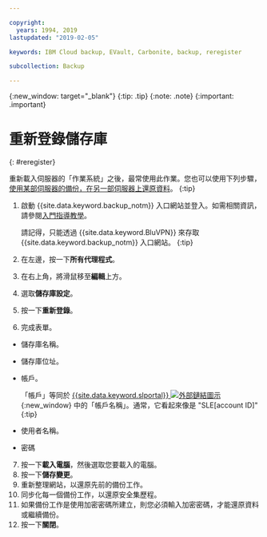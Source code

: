 ```yaml
---

copyright:
  years: 1994, 2019
lastupdated: "2019-02-05"

keywords: IBM Cloud backup, EVault, Carbonite, backup, reregister

subcollection: Backup

---
```

{:new_window: target="_blank"}
{:tip: .tip}
{:note: .note}
{:important: .important}

# 重新登錄儲存庫
{: #reregister}

重新載入伺服器的「作業系統」之後，最常使用此作業。您也可以使用下列步驟，[使用某部伺服器的備份，在另一部伺服器上還原資料](/docs/infrastructure/Backup?topic=Backup-restorefromotherVSI)。
{:tip}

1. 啟動 {{site.data.keyword.backup_notm}} 入口網站並登入。如需相關資訊，請參閱[入門指導教學](/docs/infrastructure/Backup?topic=Backup-GettingStarted)。

   請記得，只能透過 {{site.data.keyword.BluVPN}} 來存取 {{site.data.keyword.backup_notm}} 入口網站。
   {:tip}
2. 在左邊，按一下**所有代理程式**。
3. 在右上角，將滑鼠移至**編輯**上方。
4. 選取**儲存庫設定**。
5. 按一下**重新登錄**。
6. 完成表單。
  - 儲存庫名稱。
  - 儲存庫位址。
  - 帳戶。

    「帳戶」等同於 [{{site.data.keyword.slportal}} ![外部鏈結圖示](../../icons/launch-glyph.svg "外部鏈結圖示")](https://control.softlayer.com/){:new_window} 中的「帳戶名稱」。通常，它看起來像是 "SLE[account ID]"
    {:tip}
  - 使用者名稱。
  - 密碼
7. 按一下**載入電腦**，然後選取您要載入的電腦。
8. 按一下**儲存變更**。
9. 重新整理網站，以還原先前的備份工作。
10. 同步化每一個備份工作，以還原安全集歷程。
11. 如果備份工作是使用加密密碼所建立，則您必須輸入加密密碼，才能還原資料或繼續備份。
12. 按一下**關閉**。
